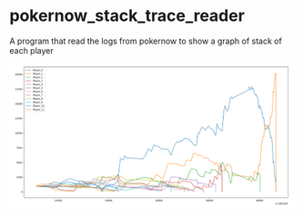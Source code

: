 # pokernow_stack_trace_reader
A program that read the logs from pokernow to show a graph of stack of each player

![Example of output for a 2 table game](example.png)
